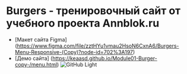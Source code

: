 # **Burgers - тренировочный сайт от учебного проекта Annblok.ru**

* [Макет сайта Figma] (https://www.figma.com/file/zztHYu1vmau2HsoN6CxnA6/Burgers-Menu-Responsive-(Copy)?node-id=702%3A197)
* [Демо сайта] (https://keaasd.github.io/Module01-Burger-copy-/menu.html)
![GitHub Light](https://github.com/github-light.png#gh-dark-mode-only)